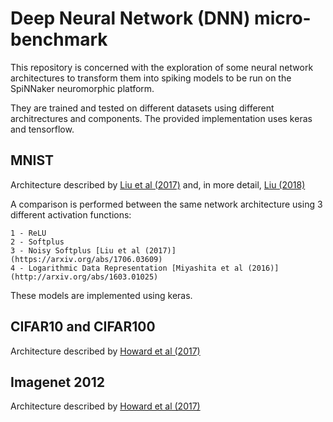 # Deep Neural Network (DNN) micro-benchmark

This repository is concerned with the exploration of some neural network
architectures to transform them into spiking models to be run on 
the SpiNNaker neuromorphic platform. 

They are trained and tested on different datasets using different 
architrectures and components. The provided implementation uses keras and 
tensorflow.


## MNIST

Architecture described by [Liu et al (2017)](https://arxiv.org/abs/1706.03609) 
and, in more detail, [Liu (2018)](https://www.research.manchester.ac.uk/portal/en/theses/deep-spiking-neural-networks(336e6a37-2a0b-41ff-9ffb-cca897220d6c).html)

A comparison is performed between the same network architecture using 3 
different activation functions:

    1 - ReLU
    2 - Softplus
    3 - Noisy Softplus [Liu et al (2017)](https://arxiv.org/abs/1706.03609)
    4 - Logarithmic Data Representation [Miyashita et al (2016)](http://arxiv.org/abs/1603.01025)

These models are implemented using keras.

## CIFAR10 and CIFAR100

Architecture described by [Howard et al (2017)](https://arxiv.org/abs/1704.04861)


## Imagenet 2012

Architecture described by [Howard et al (2017)](https://arxiv.org/abs/1704.04861)


